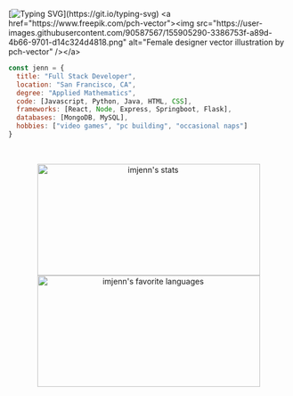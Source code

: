 [![Typing SVG](https://readme-typing-svg.herokuapp.com?color=%23B9C5EF&size=20&duration=6000&vCenter=true&multiline=true&width=400&height=300&lines=console.log(%22Hi+there%2C+I'm+Jenn%22)+)](https://git.io/typing-svg)
<a href="https://www.freepik.com/pch-vector"><img src="https://user-images.githubusercontent.com/90587567/155905290-3386753f-a89d-4b66-9701-d14c324d4818.png" alt="Female designer vector illustration by pch-vector" /></a>
<!-- [![Female_designer_working_late_in_room_flat_vector_illustration-removebg-preview](https://user-images.githubusercontent.com/90587567/155905290-3386753f-a89d-4b66-9701-d14c324d4818.png)](https://www.freepik.com/pch-vector) -->

```javascript
const jenn = {
  title: "Full Stack Developer",
  location: "San Francisco, CA",
  degree: "Applied Mathematics",
  code: [Javascript, Python, Java, HTML, CSS],
  frameworks: [React, Node, Express, Springboot, Flask],
  databases: [MongoDB, MySQL],
  hobbies: ["video games", "pc building", "occasional naps"]
}
```

<br/>

<!-- [![My Awesome Stats](https://awesome-github-stats.azurewebsites.net/user-stats/imjenn?cardType=github&theme=github-dark&Title=7C7DEF)](https://git.io/awesome-stats-card)
<img src="https://github-readme-stats.vercel.app/api/top-langs/?username=imjenn&theme=tokyonight&layout=compact&hide_border=true&title_color=7C7DEF&text_color=8b949e&bg_color=1e2228&custom_title=Favorite+Cookie+Types" height="200"/> -->

<p align="middle">
  <img src="https://awesome-github-stats.azurewebsites.net/user-stats/imjenn?cardType=github&theme=github-dark&Title=7C7DEF" alt="imjenn's stats" width="400" height="200">
  <img src="https://github-readme-stats.vercel.app/api/top-langs/?username=imjenn&theme=tokyonight&layout=compact&hide_border=true&title_color=7C7DEF&text_color=8b949e&bg_color=1e2228&custom_title=Favorite+Cookie+Types" alt="imjenn's favorite languages" width="400" height="200"/>
</p>

<!-- ![Top Langs](https://github-readme-stats.vercel.app/api/top-langs/?username=imjenn&theme=tokyonight&layout=compact&hide_border=true&title_color=7C7DEF&text_color=8b949e&bg_color=1e2228&custom_title=Favorite+Cookie+Types) -->
